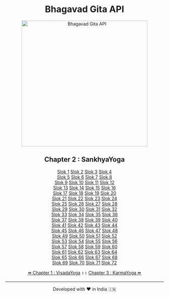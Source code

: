 <center><h1>Bhagavad Gita API</h1>
<img alt="Bhagavad Gita API" src="https://repository-images.githubusercontent.com/314205765/0bb18d80-2b22-11eb-8f6f-ccf20c0c2679" width="400vw"/>
<h2>Chapter 2 : SankhyaYoga</h2>
<p><a href="1">Slok 1</a> <a href="2">Slok 2</a> <a href="3">Slok 3</a> <a href="4">Slok 4</a> <br>
<a href="5">Slok 5</a> <a href="6">Slok 6</a> <a href="7">Slok 7</a> <a href="8">Slok 8</a> <br>
<a href="9">Slok 9</a> <a href="10">Slok 10</a> <a href="11">Slok 11</a> <a href="12">Slok 12</a> <br>
<a href="13">Slok 13</a> <a href="14">Slok 14</a> <a href="15">Slok 15</a> <a href="16">Slok 16</a> <br>
<a href="17">Slok 17</a> <a href="18">Slok 18</a> <a href="19">Slok 19</a> <a href="20">Slok 20</a> <br>
<a href="21">Slok 21</a> <a href="22">Slok 22</a> <a href="23">Slok 23</a> <a href="24">Slok 24</a> <br>
<a href="25">Slok 25</a> <a href="26">Slok 26</a> <a href="27">Slok 27</a> <a href="28">Slok 28</a> <br>
<a href="29">Slok 29</a> <a href="30">Slok 30</a> <a href="31">Slok 31</a> <a href="32">Slok 32</a> <br>
<a href="33">Slok 33</a> <a href="34">Slok 34</a> <a href="35">Slok 35</a> <a href="36">Slok 36</a> <br>
<a href="37">Slok 37</a> <a href="38">Slok 38</a> <a href="39">Slok 39</a> <a href="40">Slok 40</a> <br>
<a href="41">Slok 41</a> <a href="42">Slok 42</a> <a href="43">Slok 43</a> <a href="44">Slok 44</a> <br>
<a href="45">Slok 45</a> <a href="46">Slok 46</a> <a href="47">Slok 47</a> <a href="48">Slok 48</a> <br>
<a href="49">Slok 49</a> <a href="50">Slok 50</a> <a href="51">Slok 51</a> <a href="52">Slok 52</a> <br>
<a href="53">Slok 53</a> <a href="54">Slok 54</a> <a href="55">Slok 55</a> <a href="56">Slok 56</a> <br>
<a href="57">Slok 57</a> <a href="58">Slok 58</a> <a href="59">Slok 59</a> <a href="60">Slok 60</a> <br>
<a href="61">Slok 61</a> <a href="62">Slok 62</a> <a href="63">Slok 63</a> <a href="64">Slok 64</a> <br>
<a href="65">Slok 65</a> <a href="66">Slok 66</a> <a href="67">Slok 67</a> <a href="68">Slok 68</a> <br>
<a href="69">Slok 69</a> <a href="70">Slok 70</a> <a href="71">Slok 71</a> <a href="72">Slok 72</a> <br>
</p><a href="../1">⏪ Chapter 1 : VisadaYoga</a><b> ।। </b><a href="../3">Chapter 3 : KarmaYoga ⏩</a>
<hr><p>Developed with ❤️ in India 🇮🇳</p></center>